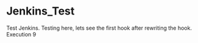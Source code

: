 # Jenkins_Test

Test Jenkins. Testing here, lets see the first hook after rewriting the hook. Execution 9
